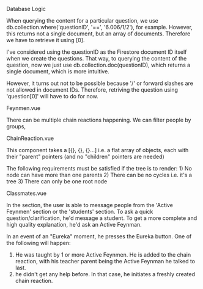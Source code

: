 Database Logic 

When querying the content for a particular question, we use db.collection.where('questionID', '==', '6.006/1/2'), for example. 
However, this returns not a single document, but an array of documents. Therefore we have to retrieve it using [0]. 

I've considered using the questionID as the Firestore document ID itself when we create the questions. That way, to querying the content of the question, now we just use db.collection.doc(questionID), which returns a single document, which is more intuitive.

However, it turns out not to be possible because '/' or forward slashes are not allowed in document IDs. Therefore, retriving the question using 'question[0]' will have to do for now.

Feynmen.vue

There can be multiple chain reactions happening. We can filter people by groups, 

ChainReaction.vue 

This component takes a [{}, {}, {}...] i.e. a flat array of objects, each with their "parent" pointers (and no "children" pointers are needed)

The following requirements must be satisfied if the tree is to render:
    1) No node can have more than one parents 
    2) There can be no cycles i.e. it's a tree 
    3) There can only be one root node 

Classmates.vue

In the section, the user is able to message people from the 'Active Feynmen' section or the 'students' section. To ask a quick question/clarification, he'd message a student. To get a more complete and high quality explanation, he'd ask an Active Feynman. 

In an event of an "Eureka" moment, he presses the Eureka button. One of the following will happen:

1) He was taught by 1 or more Active Feynmen. He is added to the chain reaction, with his teacher parent being the Active Feynman he talked to last. 
2) he didn't get any help before. In that case, he initiates a freshly created chain reaction.

